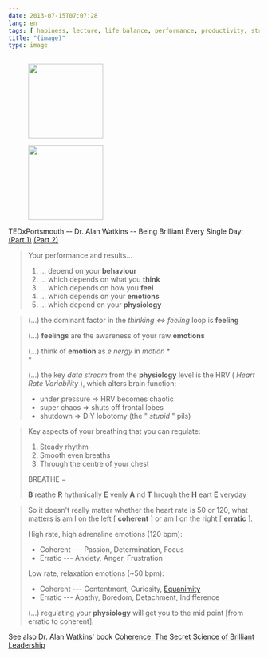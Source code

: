 ```yaml
---
date: 2013-07-15T07:07:28
lang: en
tags: [ hapiness, lecture, life balance, performance, productivity, stress ]
title: "(image)"
type: image
---
```


<figure>
<a
href="https://hugo.ferreira.cc/tedxportsmouth-dr-alan-watkins-being/attachment/442/"
rel="attachment"><img
src="/wp-content/uploads/2013/07/tumblr_mpzmr0K7br1qz82meo1_1280-150x150.png"
width="150" height="150" /></a></figure>

<figure>
<a
href="https://hugo.ferreira.cc/tedxportsmouth-dr-alan-watkins-being/attachment/443/"
rel="attachment"><img
src="/wp-content/uploads/2013/07/tumblr_mpzmr0K7br1qz82meo2_1280-150x150.png"
width="150" height="150" /></a></figure>

TEDxPortsmouth -- Dr. Alan Watkins -- Being Brilliant Every Single Day:
[(Part 1)](http://www.youtube.com/watch?v=q06YIWCR2Js) [(Part
2)](http://www.youtube.com/watch?v=Q_fFattg8N0)

> Your performance and results...
>
> 1.  ... depend on your **behaviour**
> 2.  ... which depends on what you **think**
> 3.  ... which depends on how you **feel**
> 4.  ... which depends on your **emotions**
> 5.  ... which depend on your **physiology**

> (...) the dominant factor in the *thinking \<=\> feeling* loop is
> **feeling**
>
> (...) **feelings** are the awareness of your raw **emotions**
>
> (...) think of **emotion** as *e* *nergy* in *motion* *\
> *
>
> (...) the key *data stream* from the **physiology** level is the HRV (
> *Heart Rate Variability* ), which alters brain function:
>
> -   under pressure =\> HRV becomes chaotic
> -   super chaos =\> shuts off frontal lobes
> -   shutdown =\> DIY lobotomy (the " *stupid* " pils)

> Key aspects of your breathing that you can regulate:
>
> 1.  Steady rhythm
> 2.  Smooth even breaths
> 3.  Through the centre of your chest
>
>
> BREATHE =
>
>
> **B** reathe **R** hythmically **E** venly **A** nd **T** hrough the
> **H** eart **E** veryday

> So it doesn't really matter whether the heart rate is 50 or 120, what
> matters is am I on the left \[ **coherent** \] or am I on the right \[
> **erratic** \].
>
> High rate, high adrenaline emotions (120 bpm):
>
> -   Coherent --- Passion, Determination, Focus
> -   Erratic --- Anxiety, Anger, Frustration
>
> Low rate, relaxation emotions (\~50 bpm):
>
> -   Coherent --- Contentment, Curiosity,
>     [Equanimity](http://en.wiktionary.org/wiki/equanimity)
> -   Erratic --- Apathy, Boredom, Detachment, Indifference
>
> (...) regulating your **physiology** will get you to the mid point
> \[from erratic to coherent\].

See also Dr. Alan Watkins' book [Coherence: The Secret Science of
Brilliant Leadership](http://www.amazon.com/dp/0749470054)


